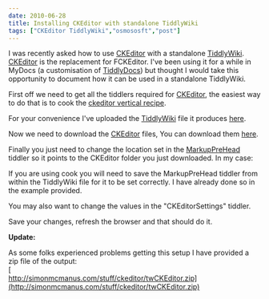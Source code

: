 ```yaml
---
date: 2010-06-28
title: Installing CKEditor with standalone TiddlyWiki
tags: ["CKEditor TiddlyWiki","osmososft","post"]
---
```

I was recently asked how to use [CKEditor](http://ckeditor.com/) with a standalone [TiddlyWiki](http://tiddlywiki.com). [CKEditor](http://ckeditor.com/) is the replacement for FCKEditor. I've been using it for a while in MyDocs (a customisation of [TiddlyDocs](http://tiddlydocs.com)) but thought I would take this opportunity to document how it can be used in a standalone TiddlyWiki.  
  
First off we need to get all the tiddlers required for [CKEditor](ckeditor.com), the easiest way to do that is to cook the [ckeditor vertical recipe](http://svn.tiddlywiki.org/Trunk/verticals/ckeditor/index.html.recipe).  
  
For your convenience I've uploaded the [TiddlyWiki](tiddlywiki.com) file it produces [here](http://simonmcmanus.com/stuff/ckeditor/index.html).  
  
Now we need to download the [CKEditor](ckeditor.com) files, You can download them [here](http://download.cksource.com/CKEditor/CKEditor/CKEditor%203.3.1/ckeditor_3.3.1.zip).  
  
Finally you just need to change the location set in the [MarkupPreHead](http://simonmcmanus.com/stuff/ckeditor/index.html#MarkupPreHead) tiddler so it points to the CKEditor folder you just downloaded. In my case:  
  
<script type="text/javascript" src="**./ckeditor/ckeditor.js**"></script>  
  
If you are using cook you will need to save the MarkupPreHead tiddler from within the TiddlyWiki file for it to be set correctly. I have already done so in the example provided.  
  
You may also want to change the values in the "CKEditorSettings" tiddler.  
  
Save your changes, refresh the browser and that should do it.  
  
**Update:**  
  
As some folks experienced problems getting this setup I have provided a zip file of the output:  
[  
http://simonmcmanus.com/stuff/ckeditor/twCKEditor.zip](http://simonmcmanus.com/stuff/ckeditor/twCKEditor.zip)

        